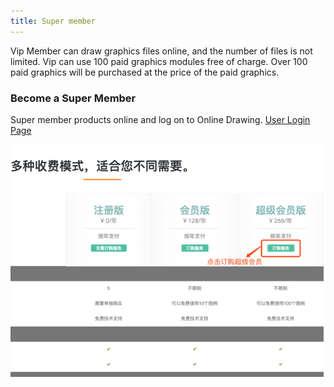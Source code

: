 ```yaml
---
title: Super member
---
```

Vip Member can draw graphics files online, and the number of files is not limited. Vip can use 100 paid graphics modules free of charge. Over 100 paid graphics will be purchased at the price of the paid graphics.



### Become a Super Member
Super member products online and log on to Online Drawing. [User Login Page](https://www.freedgo.com/login.html "Online Freedgo Design")


![成为超级会员](/public/themes/freedgo/getvipuser.png "成为超级会员")